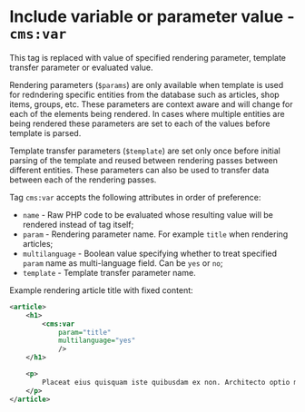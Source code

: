 # Include variable or parameter value - `cms:var`

This tag is replaced with value of specified rendering parameter, template transfer parameter or evaluated value.

Rendering parameters (`$params`) are only available when template is used for redndering specific entities from the database such as articles, shop items, groups, etc. These parameters are context aware and will change for each of the elements being rendered. In cases where multiple entities are being rendered these parameters are set to each of the values before template is parsed.

Template transfer parameters (`$template`) are set only once before initial parsing of the template and reused between rendering passes between different entities. These parameters can also be used to transfer data between each of the rendering passes.

Tag `cms:var` accepts the following attributes in order of preference:

- `name` - Raw PHP code to be evaluated whose resulting value will be rendered instead of tag itself;
- `param` - Rendering parameter name. For example `title` when rendering articles;
- `multilanguage` - Boolean value specifying whether to treat specified `param` name as multi-language field. Can be `yes` or `no`;
- `template` - Template transfer parameter name.

Example rendering article title with fixed content:

```xml
<article>
	<h1>
		<cms:var
			param="title"
			multilanguage="yes"
			/>
	</h1>

	<p>
		Placeat eius quisquam iste quibusdam ex non. Architecto optio magni similique sunt optio animi molestiae. Et odio ipsam accusantium in sit.
	</p>
</article>
```
